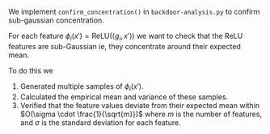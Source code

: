 We implement `confirm_concentration()` in `backdoor-analysis.py` to confirm sub-gaussian concentration.

For each feature $\phi_i(x') = \text{ReLU}(\langle g_i, x' \rangle)$ we want to check that the ReLU features are sub-Gaussian ie, they concentrate around their expected mean.

To do this we

1. Generated multiple samples of $\phi_i(x')$.
2. Calculated the empirical mean and variance of these samples.
3. Verified that the feature values deviate from their expected mean within $O(\sigma \cdot \frac{1}{\sqrt{m}})$ where $m$ is the number of features, and $\sigma$ is the standard deviation for each feature. 